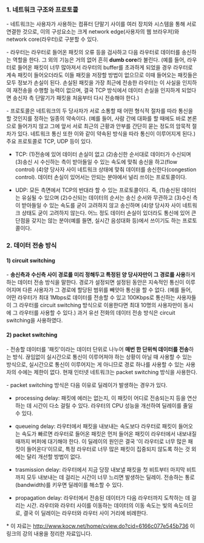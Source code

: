 ### 1. 네트워크 구조와 프로토콜

\- 네트워크는 사용자가 사용하는 컴퓨터 단말기 사이를 여러 장치와 시스템을 통해 서로 연결한 것으로, 이의 구성요소는 크게 network edge(사용자의 웹 브라우저)와 network core(라우터)로 구분할 수 있다. 

\- 라우터는 라우터로 들어온 패킷의 오류 등을 검사하고 다음 라우터로 데이터를 송신하는 역할을 한다. 그 외의 기능은 거의 없어 흔히 **dumb core**라 불린다. (예를 들어, 라우터로 들어온 패킷이 너무 많아져서 라우터의 buffer를 초과하게 되었을 경우 라우터로 계속 패킷이 들어오더라도 이들 패킷을 저장할 방법이 없으므로 이때 들어오는 패킷들은 모두 정보가 손실이 된다. 손실된 패킷을 가장 최근에 전송한 라우터는 이 사실을 인지하여 재전송을 수행할 능력이 없으며, 결국 TCP 방식에서 데이터 손실을 인지하게 되었다면 송신자 측 단말기가 패킷을 처음부터 다시 전송해야 한다.)

\- 프로토콜은 네트워크의 두 당사자가 서로 소통할 때 어떤 형식적 절차를 따라 통신을 할 것인지를 정하는 일종의 약속이다. (예를 들어, 사람 간에 대화를 할 때에도 바로 본론으로 들어가지 않고 그에 앞서 서로 최근의 근황과 안부를 간단히 묻는 정도의 암묵적 절차가 있다. 네트워크 통신 또한 이와 같이 약속된 방식을 따라 통신이 이루어지게 된다.) 주요 프로토콜로 TCP, UDP 등이 있다.

- TCP: (1)전송에 있어 데이터 손실이 없고 (2)송신한 순서대로 데이터가 수신되며 (3)송신 시 수신하는 측이 받아들일 수 있는 속도에 맞춰 송신을 하고(flow control) (4)양 당사자 사이 네트워크 상태에 맞춰 데이터를 송신한다(congestion control). 데이터 손실이 있어서는 안되는 분야에서 널리 쓰이는 프로토콜이다.

- UDP: 모든 측면에서 TCP의 반대라 할 수 있는 프로토콜이다. 즉, (1)송신된 데이터는 유실될 수 있으며 (2)수신되는 데이터의 순서는 송신 순서와 무관하고 (3)수신 측이 받아들일 수 있는 속도를 굳이 고려하지 않고 송신하며 (4)양 당사자 사이 네트워크 상태도 굳이 고려하지 않는다. 어느 정도 데이터 손실이 있더라도 통신에 있어 큰 단점을 갖지는 않는 분야(예를 들면, 실시간 음성대화 등)에서 쓰이기도 하는 프로토콜이다.


### 2. 데이터 전송 방식

#### 1) circuit switching

\- **송신측과 수신측 사이 경로를 미리 정해두고 특정된 양 당사자만이 그 경로를 사용**하게 하는 데이터 전송 방식을 말한다. 경로가 설정되면 설정된 동안은 지속적인 통신이 이루어지며 다른 사용자가 그 경로에 할당된 범위를 빼앗아 통신을 할 수 없다. (예를 들어, 어떤 라우터가 최대 1Mbps로 데이터를 전송할 수 있고 100Kbps로 통신하는 사용자들이 그 라우터를 circuit switching 방식으로 이용한다면 최대 10명의 사용자만이 동시에 그 라우터를 사용할 수 있다.) 과거 유선 전화의 데이터 전송 방식은 circuit switching을 사용하였다.


#### 2) packet switching

\- 전송할 데이터를 '패킷'이라는 데이터 단위로 나누어 **매번 한 단위씩 데이터를 전송**하는 방식. 끊임없이 실시간으로 통신이 이루어져야 하는 상황이 아닐 때 사용할 수 있는 방식으로, 실시간으로 통신이 이루어지는 게 아니므로 경로 하나를 사용할 수 있는 사용자의 수에는 제한이 없다. 현재 인터넷 네트워크는 packet switching 방식을 사용한다.

\- packet switching 방식은 다음 이유로 딜레이가 발생하는 경우가 있다.

- processing delay: 패킷에 에러는 없는지, 이 패킷이 어디로 전송되는지 등을 연산하는 데 시간이 다소 걸릴 수 있다. 라우터의 CPU 성능을 개선하여 딜레이를 줄일 수 있다.

- queueing delay: 라우터에서 패킷을 내보내는 속도보다 라우터로 패킷이 들어오는 속도가 빠르면 라우터로 들어온 패킷은 먼저 들어온 패킷이 라우터에서 내보내질 때까지 버퍼에 대기해야 한다. 이 딜레이의 원인은 결국 '이 라우터로 너무 많은 패킷이 들어온다'이므로, 특정 라우터로 너무 많은 패킷이 집중되지 않도록 하는 것 외에는 달리 개선할 방법이 없다.

- trasmission delay: 라우터에서 지금 당장 내보낼 패킷을 첫 비트부터 마지막 비트까지 모두 내보내는 데 걸리는 시간이 너무 느리면 발생하는 딜레이. 전송하는 통로(bandwidth)를 키우면 딜레이를 해소할 수 있다.

- propagation delay: 라우터에서 전송된 데이터가 다음 라우터까지 도착하는 데 걸리는 시간. 라우터와 라우터 사이를 이동하는 데이터의 이동 속도는 빛의 속도이므로, 결국 이 딜레이는 라우터와 라우터 사이 거리에 비례한다. 


\* 이 자료는 <http://www.kocw.net/home/cview.do?cid=6166c077e545b736> 이 링크의 강의 내용을 정리한 자료입니다.